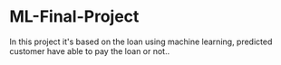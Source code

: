 # ML-Final-Project
In this project it's based on the loan using machine learning, predicted customer have able to pay the loan or not..
